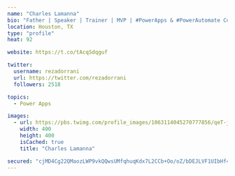 ```yaml
---
name: "Charles Lamanna"
bio: "Father | Speaker | Trainer | MVP | #PowerApps & #PowerAutomate Community Super User | YouTuber Right-pointing triangle http://youtube.com/c/rezadorrani | Learn - Share - Clockwise rightwards and leftwards open circle arrows"
location: Houston, TX
type: "profile"
heat: 92

website: https://t.co/tAcqSdqguf

twitter:
  username: rezadorrani
  url: https://twitter.com/rezadorrani
  followers: 2518

topics:
  - Power Apps

images:
  - url: https://pbs.twimg.com/profile_images/1063114045270777856/qeT-jpWr_400x400.jpg
    width: 400
    height: 400
    isCached: true
    title: "Charles Lamanna"

secured: "cjMD4Cg22QMaozLWP9vkQQwsUMfqhuqKdx7L2CCb+Oo/oZ/bDEJLVF1UIbHf4/31qS2I+0dGGdQX2ZZkMD99afd7c4QZQ3AX19BkJJtWdm7t6wJTm7FztBtPdRe8G/c1+6o67DIley95Ts+/DxhsAALiykQWHsHnpsN2zHnZGWaytLLQTomhn//9MbnYhyaRtS5/wCquhdwtkC41fAXl52SVnTF4dkXiRAR5hOje8zq6TqGmDvOINKb32lQwowe2samuMyGQMge6kwRGICjDMHxYlBFiud6J3CKWgbHgFm4N6HNy9p0ZmvySEUBE7cwvt0fFMcfbT/KFz4Qsb4/avyxtvd3wbNeGpuvXfKofhYpX2pAxIW5SCnFd2wCSBypuVxRQIL2yzpcv6hrgOB6rTyRz71bauHH2s2C7o7aaNZE=;tvw7u8XYd7I46Szmrgwq+g=="
---
```


